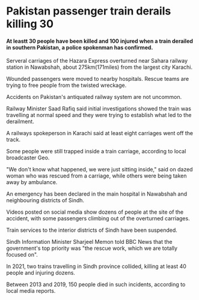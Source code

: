 # Pakistan passenger train derails killing 30

#### At leastt 30 people have been killed and 100 injured when a train derailed in southern Pakistan, a police spokenman has confirmed.  

Serveral carriages of the Hazara Express overturned near Sahara railway station in Nawabshah, about 275km(171miles) from the largest city Karachi.  

Wounded passengers were moved to nearby hospitals. Rescue teams are trying to free people from the twisted wreckage.  

Accidents on Pakistan's antiquated railway system are not uncommon.  

Railway Minister Saad Rafiq said initial investigations showed the train was travelling at normal speed and they were trying to establish what led to the derailment.  

A railways spokeperson in Karachi said at least eight carriages went off the track.  

Some people were still trapped inside a train carriage, according to local broadcaster Geo.  

"We don't know what happened, we were just sitting inside," said on dazed woman who was rescued from a carriage, while others were being taken away by ambulance.  

An emergency has been declared in the main hospital in Nawabshah and neighbouring districts of Sindh.  

Videos posted on social media show dozens of people at the site of the accident, with some passengers climbing out of the overturned carriages.

Train services to the interior districts of Sindh have been suspended.  

Sindh Information Minister Sharjeel Memon told BBC News that the government's top priority was "the rescue work, which we are totally focused on".  

In 2021, two trains travelling in Sindh province collided, killing at least 40 people and injuring dozens.  

Between 2013 and 2019, 150 people died in such incidents, according to local media reports.
